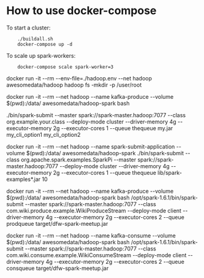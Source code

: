 # How to use docker-compose
To start a cluster:
```
    ./buildall.sh
    docker-compose up -d
```

To scale up spark-workers:
```
    docker-compose scale spark-worker=3
```

docker run -it --rm --env-file=./hadoop.env --net hadoop awesomedata/hadoop hadoop fs -mkdir -p /user/root

docker run -it --rm --net hadoop --name kafka-produce --volume $(pwd):/data/ awesomedata/hadoop-spark bash

./bin/spark-submit --master spark://spark-master.hadoop:7077 --class org.example.your.class --deploy-mode cluster --driver-memory 4g --executor-memory 2g --executor-cores 1 --queue thequeue my.jar my_cli_option1 my_cli_option2

docker run -it --rm --net hadoop --name spark-submit-application --volume $(pwd):/data/ awesomedata/hadoop-spark ./bin/spark-submit --class org.apache.spark.examples.SparkPi --master spark://spark-master.hadoop:7077 --deploy-mode cluster --driver-memory 4g --executor-memory 2g --executor-cores 1 --queue thequeue lib/spark-examples*.jar 10
                                                                                                                                                                                                                                                                                                                                                                                                                                                                                                                                                                                                                                                                                                                                                                                                                                      

docker run -it --rm --net hadoop --name kafka-produce --volume $(pwd):/data/ awesomedata/hadoop-spark bash
/opt/spark-1.6.1/bin/spark-submit --master spark://spark-master.hadoop:7077 --class com.wiki.produce.example.WikiProduceStream --deploy-mode client --driver-memory 4g --executor-memory 2g --executor-cores 2 --queue prodqueue target/dfw-spark-meetup.jar

docker run -it --rm --net hadoop --name kafka-consume --volume $(pwd):/data/ awesomedata/hadoop-spark bash
/opt/spark-1.6.1/bin/spark-submit --master spark://spark-master.hadoop:7077 --class com.wiki.consume.example.WikiConsumeStream --deploy-mode client --driver-memory 4g --executor-memory 2g --executor-cores 2 --queue consqueue target/dfw-spark-meetup.jar

